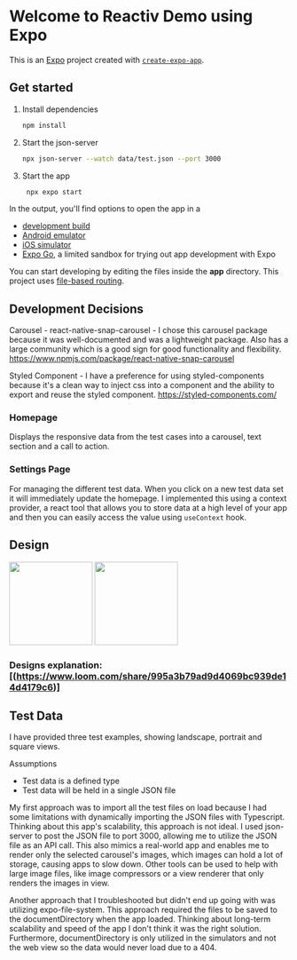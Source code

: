 # Welcome to Reactiv Demo using Expo

This is an [Expo](https://expo.dev) project created with [`create-expo-app`](https://www.npmjs.com/package/create-expo-app).

## Get started

1. Install dependencies

   ```bash
   npm install
   ```

2. Start the json-server

   ```bash
   npx json-server --watch data/test.json --port 3000
   ```

3. Start the app

   ```bash
    npx expo start
   ```

In the output, you'll find options to open the app in a

- [development build](https://docs.expo.dev/develop/development-builds/introduction/)
- [Android emulator](https://docs.expo.dev/workflow/android-studio-emulator/)
- [iOS simulator](https://docs.expo.dev/workflow/ios-simulator/)
- [Expo Go](https://expo.dev/go), a limited sandbox for trying out app development with Expo

You can start developing by editing the files inside the **app** directory. This project uses [file-based routing](https://docs.expo.dev/router/introduction).

## Development Decisions

Carousel - react-native-snap-carousel - I chose this carousel package because it was well-documented and was a lightweight package. Also has a large community which is a good sign for good functionality and flexibility.
https://www.npmjs.com/package/react-native-snap-carousel

Styled Component - I have a preference for using styled-components because it's a clean way to inject css into a component and the ability to export and reuse the styled component.
https://styled-components.com/

### Homepage

Displays the responsive data from the test cases into a carousel, text section and a call to action.

### Settings Page

For managing the different test data. When you click on a new test data set it will immediately update the homepage. I implemented this using a context provider, a react tool that allows you to store data at a high level of your app and then you can easily access the value using `useContext` hook.

## Design

<img src="https://github.com/user-attachments/assets/ef2692c2-2683-47cc-9cf7-9b17d209ccec" width="150" />
<img src="https://github.com/user-attachments/assets/dde59159-a021-42e0-9137-cc942a375794" width="150" />

### Designs explanation: [(https://www.loom.com/share/995a3b79ad9d4069bc939de14d4179c6)]

## Test Data

I have provided three test examples, showing landscape, portrait and square views.

Assumptions

- Test data is a defined type
- Test data will be held in a single JSON file

My first approach was to import all the test files on load because I had some limitations with dynamically importing the JSON files with Typescript. Thinking about this app's scalability, this approach is not ideal. I used json-server to post the JSON file to port 3000, allowing me to utilize the JSON file as an API call. This also mimics a real-world app and enables me to render only the selected carousel's images, which images can hold a lot of storage, causing apps to slow down. Other tools can be used to help with large image files, like image compressors or a view renderer that only renders the images in view.

Another approach that I troubleshooted but didn't end up going with was utilizing expo-file-system. This approach required the files to be saved to the documentDirectory when the app loaded. Thinking about long-term scalability and speed of the app I don't think it was the right solution. Furthermore, documentDirectory is only utilized in the simulators and not the web view so the data would never load due to a 404.

